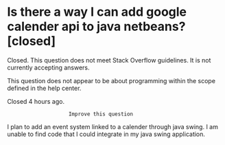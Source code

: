 
# Is there a way I can add google calender api to java netbeans? [closed]







Closed. This question does not meet Stack Overflow guidelines. It is not currently accepting answers.
                        
                    










 This question does not appear to be about programming within the scope defined in the help center.


Closed 4 hours ago.







                        Improve this question
                    



I plan to add an event system linked to a calender through java swing.
I am unable to find code that I could integrate in my java swing application.

        
